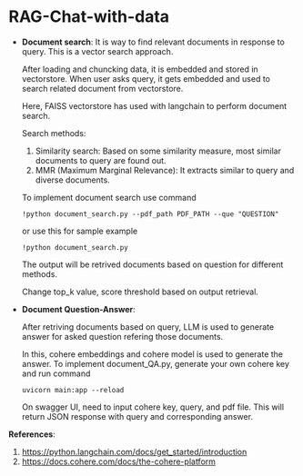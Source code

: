 # RAG-Chat-with-data
* **Document search**:
  It is way to find relevant documents in response to query. This is a vector search approach.
  
  After loading and chuncking data, it is embedded and stored in vectorstore.
  When user asks query, it gets embedded and used to search related document from vectorstore.

  Here, FAISS vectorstore has used with langchain to perform document search.

  Search methods:

  1. Similarity search: Based on some similarity measure, most similar documents to query are found out.
  2. MMR (Maximum Marginal Relevance): It extracts similar to query and diverse documents.

  To implement document search use command
  ```
  !python document_search.py --pdf_path PDF_PATH --que "QUESTION"
  ```
  or use this for sample example
  ```
  !python document_search.py
  ```
  The output will be retrived documents based on question for different methods.

  Change top_k value, score threshold based on output retrieval.
  

* **Document Question-Answer**:

  After retriving documents based on query, LLM is used to generate answer for asked question refering those documents.
  
  In this, cohere embeddings and cohere model is used to generate the answer.
  To implement document_QA.py, generate your own cohere key and run command
  ```
  uvicorn main:app --reload
  ```
  On swagger UI, need to input cohere key, query, and pdf file. This will return JSON response with query and corresponding answer.

   
  
**References**:
1. https://python.langchain.com/docs/get_started/introduction
2. https://docs.cohere.com/docs/the-cohere-platform

